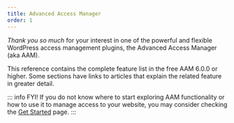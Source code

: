 ```yaml
---
title: Advanced Access Manager
order: 1
---
```


_Thank you so much_ for your interest in one of the powerful and flexible WordPress access management plugins, the Advanced Access Manager (aka AAM).

This reference contains the complete feature list in the free AAM 6.0.0 or higher. Some sections have links to articles that explain the related feature in greater detail.

::: info FYI!
If you do not know where to start exploring AAM functionality or how to use it to manage access to your website, you may consider checking the [Get Started](/get-started) page.
:::
